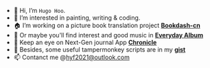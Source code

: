 - 👋 Hi, I’m `Hugo Hoo`.
- 🏃‍ I’m interested in painting, writing & coding.
- 🏠 I’m working on a picture book translation project **[Bookdash-cn](https://github.com/forestlet/bookdash-cn)**
- 🎼 Or maybe you'll find interest and good music in **[Everyday Album](https://github.com/forestlet/everyday-album)**
- 📓 Keep an eye on Next-Gen journal App **[Chronicle](https://github.com/Liszt-Fly/chronicle)**
- 🐒 Besides, some useful tampermonkey scripts are in my **[gist](https://gist.github.com/forestlet)**
- 📫 Contanct me @<hyf2021@outlook.com>

<!---
forestlet/forestlet is a ✨ special ✨ repository because its `README.md` (this file) appears on your GitHub profile.
You can click the Preview link to take a look at your changes.
--->
